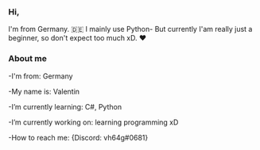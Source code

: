 ### Hi,
I'm from Germany. 🇩🇪
I mainly use Python-
But currently I'am really just a beginner, so don't expect too much xD. 
❤️

### About me

-I'm from: Germany

-My name is: Valentin

-I’m currently learning: C#, Python
  
-I’m currently working on: learning programming xD
 
-How to reach me: {Discord: vh64g#0681}

<!--
**vh64g/vh64g** is a ✨ _special_ ✨ repository because its `README.md` (this file) appears on your GitHub profile.

Here are some ideas to get you started:

- 🔭 I’m currently working on ...
- 🌱 I’m currently learning ...
- 👯 I’m looking to collaborate on ...
- 🤔 I’m looking for help with ...
- 💬 Ask me about ...
- 📫 How to reach me: ...
- 😄 Pronouns: ...
- ⚡ Fun fact: ...
-->
